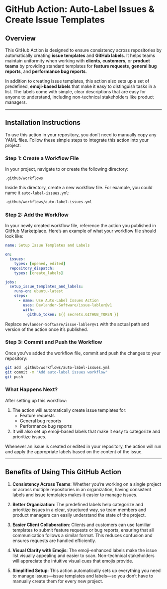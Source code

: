 
# GitHub Action: Auto-Label Issues & Create Issue Templates

## Overview

This GitHub Action is designed to ensure consistency across repositories by automatically creating **issue templates** and **GitHub labels**. It helps teams maintain uniformity when working with **clients**, **customers**, or **product teams** by providing standard templates for **feature requests**, **general bug reports**, and **performance bug reports**.

In addition to creating issue templates, this action also sets up a set of predefined, **emoji-based labels** that make it easy to distinguish tasks in a list. The labels come with simple, clear descriptions that are easy for anyone to understand, including non-technical stakeholders like product managers.

---

## Installation Instructions

To use this action in your repository, you don’t need to manually copy any YAML files. Follow these simple steps to integrate this action into your project:

### Step 1: Create a Workflow File

In your project, navigate to or create the following directory:

```
.github/workflows
```

Inside this directory, create a new workflow file. For example, you could name it `auto-label-issues.yml`:

```bash
.github/workflows/auto-label-issues.yml
```

### Step 2: Add the Workflow

In your newly created workflow file, reference the action you published in GitHub Marketplace. Here’s an example of what your workflow file should look like:

```yaml
name: Setup Issue Templates and Labels

on:
  issues:
    types: [opened, edited]
  repository_dispatch:
    types: [create_labels]

jobs:
  setup_issue_templates_and_labels:
    runs-on: ubuntu-latest
    steps:
      - name: Use Auto-Label Issues Action
        uses: Devlander-Software/issue-labler@v1
        with:
          github_token: ${{ secrets.GITHUB_TOKEN }}
```

Replace `Devlander-Software/issue-labler@v1` with the actual path and version of the action once it’s published.

### Step 3: Commit and Push the Workflow

Once you've added the workflow file, commit and push the changes to your repository:

```bash
git add .github/workflows/auto-label-issues.yml
git commit -m "Add auto-label issues workflow"
git push
```

### What Happens Next?

After setting up this workflow:
1. The action will automatically create issue templates for:
   - Feature requests
   - General bug reports
   - Performance bug reports
2. It will also set up emoji-based labels that make it easy to categorize and prioritize issues.

Whenever an issue is created or edited in your repository, the action will run and apply the appropriate labels based on the content of the issue.

---

## Benefits of Using This GitHub Action

1. **Consistency Across Teams**: Whether you’re working on a single project or across multiple repositories in an organization, having consistent labels and issue templates makes it easier to manage issues.
   
2. **Better Organization**: The predefined labels help categorize and prioritize issues in a clear, structured way, so team members and product managers can easily understand the state of the project.

3. **Easier Client Collaboration**: Clients and customers can use familiar templates to submit feature requests or bug reports, ensuring that all communication follows a similar format. This reduces confusion and ensures requests are handled efficiently.

4. **Visual Clarity with Emojis**: The emoji-enhanced labels make the issue list visually appealing and easier to scan. Non-technical stakeholders will appreciate the intuitive visual cues that emojis provide.

5. **Simplified Setup**: This action automatically sets up everything you need to manage issues—issue templates and labels—so you don’t have to manually create them for every new project.

